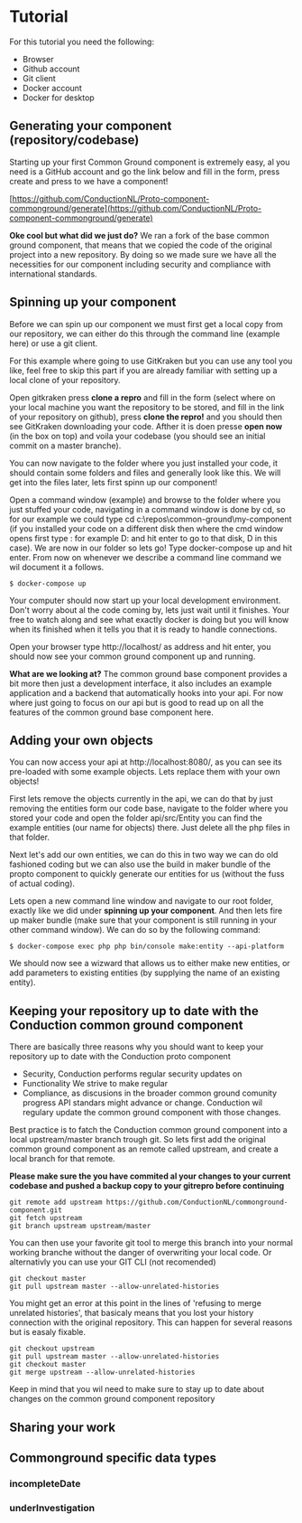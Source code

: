 # Tutorial

For this tutorial you need the following:

* Browser
* Github account
* Git client
* Docker account
* Docker for desktop


## Generating your component (repository/codebase)
Starting up your first Common Ground component is extremely easy, al you need is a GitHub account and go the link below and fill in the form, press create and press to we have a component!

[https://github.com/ConductionNL/Proto-component-commonground/generate](https://github.com/ConductionNL/Proto-component-commonground/generate)

**Oke cool but what did we just do?**
We ran a fork of the base common ground component, that means that we copied the code of the original project into a new repository. By doing so we made sure we have all the necessities for our component including security and compliance with international standards. 

## Spinning up your component
Before we can spin up our component we must first get a local copy from our repository, we can either do this through the command line (example here) or use a git client. 

For this example where going to use GitKraken but you can use any tool you like, feel free to skip this part if you are already familiar with setting up a local clone of your repository.

Open gitkraken press **clone a repro** and fill in the form (select where on your local machine you want the repository to be stored, and fill in the link of your repository on github), press **clone the repro!** and you should then see GitKraken downloading your code. Afther it is doen presse **open now** (in the box on top) and voila your codebase (you should see an initial commit on a master branche).

You can now navigate to the folder where you just installed your code, it should contain some folders and files and generally look like this. We will get into the files later, lets first spinn up our component!

Open a command window (example) and browse to the folder where you just stuffed your code, navigating in a command window is done by cd, so for our example we could type 
cd c:\repos\common-ground\my-component (if you installed your code on a different disk then where the cmd window opens first type <diskname>: for example D: and hit enter to go to that disk, D in this case). We are now in our folder so lets go! Type docker-compose up and hit enter. From now on whenever we describe a command line command we wil document it a follows.

```CLI
$ docker-compose up
```

Your computer should now start up your local development environment. Don't worry about al the code coming by, lets just wait until it finishes. Your free to watch along and see what exactly docker is doing but you will know when its finished when it tells you that it is ready to handle connections. 

Open your browser type http://localhost/ as address and hit enter, you should now see your common ground component up and running.

**What are we looking at?**
The common ground base component provides a bit more then just a development interface, it also includes an example application and a backend that automatically hooks into your api. For now where just going to focus on our api but is good to read up on all the features of the common ground base component here.  

## Adding your own objects
You can now access your api at http://localhost:8080/, as you can see its pre-loaded with some example objects. Lets replace them with your own objects!

First lets remove the objects currently in the api, we can do that by just removing the entities form our code base, navigate to the folder where you stored your code and open the folder api/src/Entity you can find the example entities (our name for objects) there. Just delete all the php files in that folder.

Next let's add our own entities, we can do this in two way we can do old fashioned coding but we can also use the build in maker bundle of the propto component to quickly generate our entities for us (without the fuss of actual coding).
 
Lets open a new command line window and navigate to our root folder, exactly like we did under **spinning up your component**. And then lets fire up maker bundle (make sure that your component is still running in your other command window). We can do so by the following command:

```CLI
$ docker-compose exec php php bin/console make:entity --api-platform
```
We should now see a wizward that allows us to either make new entities, or add parameters to existing entities (by supplying the name of an existing entity). 

## Keeping your repository up to date with the Conduction common ground component 

There are basically three reasons why you should want to keep your repository up to date with the Conduction proto component
* Security, Conduction performs regular security updates on 
* Functionality We strive to make regular 
* Compliance, as discusions in the broader common ground comunity progress API standars might advance or change. Conduction wil regulary update the common ground component with those changes. 

Best practice is to fatch the Conduction common ground component into a local upstream/master branch trough git. So lets first add the original common ground component as an remote called upstream, and create a local branch for that remote.  

__Please make sure the you have commited al your changes to your current codebase and pushed a backup copy to your gitrepro before continuing__

```CLI
git remote add upstream https://github.com/ConductionNL/commonground-component.git
git fetch upstream
git branch upstream upstream/master
```

You can then use your favorite git tool to merge this branch into your normal working branche without the danger of overwriting your local code. Or alternativly you can use your GIT CLI (not  recomended)

```CLI
git checkout master
git pull upstream master --allow-unrelated-histories
```

You might get an error at this point in the lines of 'refusing to merge unrelated histories', that basicaly means that you lost your history connection with the original repository. This can happen for several reasons but is easaly fixable.

```CLI
git checkout upstream
git pull upstream master --allow-unrelated-histories
git checkout master
git merge upstream --allow-unrelated-histories
``` 

Keep in mind that you wil need to make sure to stay up to date about changes on the common ground component repository 

## Sharing your work 


## Commonground specific data types


### incompleteDate

### underInvestigation

